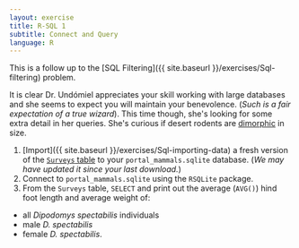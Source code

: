 ```yaml
---
layout: exercise
title: R-SQL 1
subtitle: Connect and Query
language: R
---
```


This is a follow up to the [SQL Filtering]({{ site.baseurl }}/exercises/Sql-filtering) problem.

It is clear Dr. Undómiel appreciates your skill working with large databases and 
she seems to expect you will maintain your benevolence. (*Such is a fair 
expectation of a true wizard*). This time though, she's looking for some extra 
detail in her queries. She's curious if desert rodents are [dimorphic](https://en.wikipedia.org/wiki/Sexual_dimorphism) in size.
 

1. [Import]({{ site.baseurl }}/exercises/Sql-importing-data) a fresh version of the [`Surveys` table](http://files.figshare.com/2292172/surveys.csv) 
to your `portal_mammals.sqlite` database. (*We may have updated it since your 
last download.*)  
2. Connect to `portal_mammals.sqlite` using the `RSQLite` package. 
3. From the `Surveys` table, `SELECT` and print out the average (`AVG()`) hind 
foot length and average weight of:
  - all *Dipodomys spectabilis* individuals
  - male *D. spectabilis*
  - female *D. spectabilis*.


